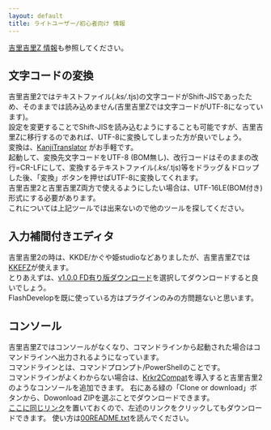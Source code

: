 ```yaml
---
layout: default
title: ライトユーザー/初心者向け 情報
---
```


[吉里吉里Z 情報](./index.html)も参照してください。

## 文字コードの変換
吉里吉里2ではテキストファイル(*.ks/*.tjs)の文字コードがShift-JISであったため、そのままでは読み込めません(吉里吉里Zでは文字コードがUTF-8になっています)。  
設定を変更することでShift-JISを読み込むようにすることも可能ですが、吉里吉里Zに移行するのであれば、UTF-8に変換してしまった方が良いでしょう。  
変換は、[KanjiTranslator](http://www.kashim.com/kanjitranslator/) がお手軽です。  
起動して、変換先文字コードをUTF-8 (BOM無し)、改行コードはそのままの改行=CR-LFにして、変換するテキストファイル(*.ks/*.tjs)等をドラッグ＆ドロップした後、「変換」ボタンを押せばUTF-8に変換してくれます。  
吉里吉里2と吉里吉里Z両方で使えるようにしたい場合は、UTF-16LE(BOM付き)形式にする必要があります。  
これについては上記ツールでは出来ないので他のツールを探してください。

## 入力補間付きエディタ
吉里吉里2の時は、KKDE/かぐや姫studioなどありましたが、吉里吉里Zでは[KKEFZ](https://github.com/mryp/kkefz)が使えます。  
とりあえずは、[v1.0.0 FD有り版ダウンロード](https://github.com/mryp/kkefz/raw/master/_release/FlashDevelop-4.6.2_kkefz-1.0.0.zip)を選択してダウンロードすると良いでしょう。  
FlashDevelopを既に使っている方はプラグインのみの方問題ないと思います。  

## コンソール
吉里吉里Zではコンソールがなくなり、コマンドラインから起動された場合はコマンドラインへ出力されるようになっています。  
コマンドラインとは、コマンドプロンプト/PowerShellのことです。  
コマンドラインがよくわからない場合は、[Krkr2Compat](https://github.com/krkrz/Krkr2Compat)を導入すると吉里吉里2のようなコンソールを追加できます。 
右にある緑の「Clone or download」ボタンから、Dowonload ZIPを選ぶことでダウンロードできます。  
[ここに同じリンク](https://github.com/krkrz/Krkr2Compat/archive/master.zip)を置いておくので、左述のリンクをクリックしてもダウンロードできます。 
使い方は[00README.txt](https://github.com/krkrz/Krkr2Compat/blob/master/00README.txt)を読んでください。